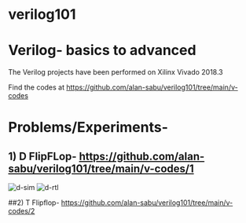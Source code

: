 # verilog101
# Verilog- basics to advanced

The Verilog projects have been performed on Xilinx Vivado 2018.3

Find the codes at https://github.com/alan-sabu/verilog101/tree/main/v-codes

# Problems/Experiments-
## 1) D FlipFLop- https://github.com/alan-sabu/verilog101/tree/main/v-codes/1
![d-sim](https://user-images.githubusercontent.com/75666405/114537357-b9f3d600-9c6f-11eb-8590-0bf865e9ef58.JPG)
![d-rtl](https://user-images.githubusercontent.com/75666405/114537399-c841f200-9c6f-11eb-8f61-449f2b393fa7.JPG)


##2) T Flipflop- https://github.com/alan-sabu/verilog101/tree/main/v-codes/2
